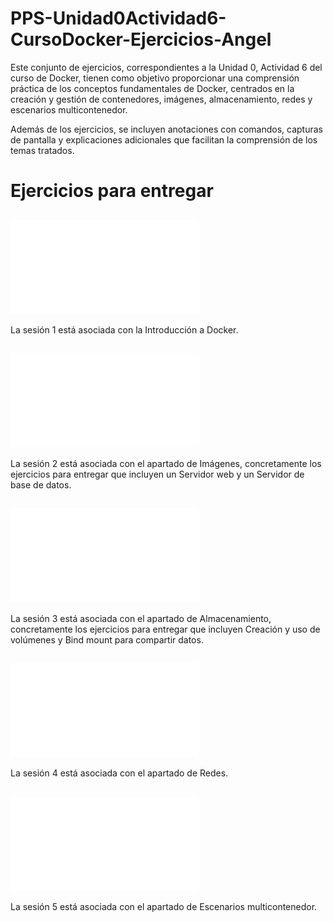 # PPS-Unidad0Actividad6-CursoDocker-Ejercicios-Angel

Este conjunto de ejercicios, correspondientes a la Unidad 0, Actividad 6 del curso de Docker, tienen como objetivo proporcionar una comprensión práctica de los conceptos fundamentales de Docker, centrados en la creación y gestión de contenedores, imágenes, almacenamiento, redes y escenarios multicontenedor.

Además de los ejercicios, se incluyen anotaciones con comandos, capturas de pantalla y explicaciones adicionales que facilitan la comprensión de los temas tratados.

# Ejercicios para entregar


## ![Sesión 1](Sesion1.md)
La sesión 1 está asociada con la Introducción a Docker.

## ![Sesión 2](Sesion2.md)
La sesión 2 está asociada con el apartado de Imágenes, concretamente los ejercicios para entregar que incluyen un Servidor web y un Servidor de base de datos.

## ![Sesión 3](Sesion3.md)
La sesión 3 está asociada con el apartado de Almacenamiento, concretamente los ejercicios para entregar que incluyen Creación y uso de volúmenes y Bind mount para compartir datos.

## ![Sesión 4](Sesion4.md)
La sesión 4 está asociada con el apartado de Redes.

## ![Sesión 5](Sesion5.md)
La sesión 5 está asociada con el apartado de Escenarios multicontenedor.
